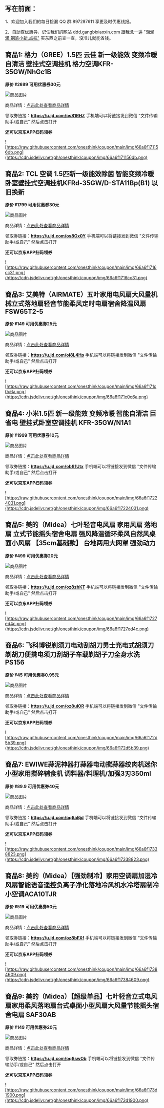 ## 写在前面：

1、欢迎加入我们的每日捡漏 QQ 群:897287611 享更及时优惠线报。

2、自助查优惠券，记住我们的网站 [ddd.gangbixiaoxin.com](https://ddd.gangbixiaoxin.com) 跟我念一遍 ["滴滴滴.钢笔小新.点抗"](https://ddd.gangbixiaoxin.com) 买东西之前查一查，没准儿就能省钱。

## 商品1: 格力（GREE）1.5匹 云佳 新一级能效 变频冷暖 自清洁 壁挂式空调挂机 格力空调KFR-35GW/NhGc1B

**原价 ¥2699 可用优惠券30元**

![商品图片](http://img14.360buyimg.com/n1/jfs/t1/74464/13/27075/102353/669f67e3F025397a2/ffac323933d99912.jpg)

商品详情：[点击此处查看商品详情](https://union-click.jd.com/jdc?e=1003156031&amp;p=JF8BAbAJK1olXwQFVVxVCkseBF8IGloUXQ4AXVlaD0onRzBQRQQlBENHFRxWFlVMWzBeTA9KQl1XSwwDVFVPRjtUBAJQAVsMFgQZBBkRQywBYQV1Jl9wISwjSR5UUWZ2b1tcFGgAVlk5DiJVVAdsGRlsL3ZkIFZKSEdjeh9tbCh2AnJdAjkpUTRTexpvbDlMKQRiJlc_ahJjRxtDYzt3FHZJIixUaC9jY218aVJ1P19EUSgvazlsYAxLbSJhDnFxHQEqCTxKVhZJWDheD2V7I1cCcDJjZhtrGwdjJFBnIwcIX3tiWSwMbSccB2QAEFweYQoVRTd7fCt1UQoyVW5eCUsQCmkPHVIQbTYCVG4fZp2pkriMnYyE0NK5_ojFg5KWsV8JK1sTXgUBVFlbAEIfAWk4G1MSbdGv7IvXuZ6furuWk4ys-tOL6IrDgHsnM2w4G1oUXwYGU19fCHsnA2w4GGtLMwdRUl1UCkgebTJDHAhBFUMFOl5dAEseA2oNHGsXXAcAVm5tOBkRQywBYQV1Jl9wISwjSR5UUWZ2b1tcFGgAVlk5DiJVVAdsGRlsL3ZkIFZtCHs)

领取券链接：**https://u.jd.com/os81RHZ** 手机端可以将链接发到微信 "文件传输助手/或自己" 然后点击打开

**还可以京东APP扫码领券**

![https://raw.githubusercontent.com/onesthink/coupon/main/img/66a6f171156db.png](https://cdn.jsdelivr.net/gh/onesthink/coupon/img/66a6f171156db.png)

## 商品2: TCL 空调 1.5匹新一级能效除菌 智能变频冷暖 卧室壁挂式空调挂机KFRd-35GW/D-STA11Bp(B1) 以旧换新

**原价 ¥1799 可用优惠券30元**

![商品图片](http://img14.360buyimg.com/n1/jfs/t1/82578/23/27578/160808/66a616b0F80461a2d/faecb22e4d0309db.jpg)

商品详情：[点击此处查看商品详情](https://union-click.jd.com/jdc?e=1003156031&amp;p=JF8BAa0JK1olXwQAVF1fCEwWCl8IGloUXQcAUF9aAUMnRzBQRQQlBENHFRxWFlVMWzBeTA9KQl1XSwwDVFVPRjtUBAJQAVsMFgQZBAxrYC54RV5oXQBcCx86CzEXYzEMeSEXP2gAUlw2dDJCZzlYZA1oA14ACSpKSEdjeh9tbCh2GXJdMDspUUtIexpvbTlMDwRhNlc7ahFjRxhDYC13FGZJNCxVey9kUW18Q1JGP18DXT4kYClsYAxLbARpPnFbLwEpfDxKVhZWQSxeIWRiI19ccDJjYRt7UgRiJGZlLT02X3tWA2h9Rj0PAWZEDF4YDRkJBjsIEiRDUQoyVW5eCUsQCmkPHVIQbTYCVG4fZg5FXrmQkIKU79-0z4f8nHsWM28OGFgWXQELVVxfAUInA2cPK4y45dOI5YvVsZ-Ji7ixvI6c4dKc3G5tOEgnA24JGVsRWgcAVG5tCEgnAF9WdVpGVQYAV1tcZhZcBDxfGFJQMwYKVFxaCk0eAl8KGloXXzYyZBkhawpnXWp1G11LAkdlVyRdaBUTYRUKeTUXWwRpKCcIbB1HfDl1RQMXAHIyVG4)

领取券链接：**https://u.jd.com/os8Gx0Y** 手机端可以将链接发到微信 "文件传输助手/或自己" 然后点击打开

**还可以京东APP扫码领券**

![https://raw.githubusercontent.com/onesthink/coupon/main/img/66a6f1716cc31.png](https://cdn.jsdelivr.net/gh/onesthink/coupon/img/66a6f1716cc31.png)

## 商品3: 艾美特（AIRMATE）五叶家用电风扇大风量机械立式落地扇轻音节能柔风定时电扇宿舍降温风扇 FSW65T2-5

**原价 ¥149 可用优惠券25元**

![商品图片](http://img14.360buyimg.com/n1/jfs/t1/201451/38/42398/189560/66a20847Ff8846c82/ee3192ca306d3b41.jpg)

商品详情：[点击此处查看商品详情](https://union-click.jd.com/jdc?e=1003156031&amp;p=JF8BAaAJK1olXwIDU1taDU8VC18BGFMTWgMyEAEFVhQnWipNWhkeQxhZDAELXx9IHDRdBAlLARhaEQoBFxJSXzIGWQFRUXxxABcefB1xAihKHABlIGJVNxcEaTR3RgEKYSZULmdkLQsDQQJtagRgUFkCHQp0PSYNfAJoQxd9fz93B3YAIjxVeClORStoQCN1P09-HykFARhzdx8KbSkcOmRbLFgpYR13eAxrWC1sKVV1DQsefxFgXjpxRQFiL21SNioDQTNudwp8eFtUK29mMykEdxwnfCR9QFIQC1tnIyQ5QC8TSgRDGjpKLQoOZF9tC0oXBGYOHF0cWDYyVF5tSiVMVgEMTl4cDVNRUl5eD04WM244G10WXgUCU1dcD0kVAF8IE1wliqu6gdTs3cOu1_GAzOKyiI--gMDVOHsnAF8IGloXXQIFVVxdOHsXAF8LKwV7XFULUwpaD0J5XiQPSAwQBUZsVFZfCUgWA2YOK1kUXAQAZG5tcjhDSix8TT0UGkQFDy4gbBx0SjZpZDtQMwR4KR8uaS1uVjFBUiF8Nm5JVm5dOA)

领取券链接：**https://u.jd.com/oi8L4Hp** 手机端可以将链接发到微信 "文件传输助手/或自己" 然后点击打开

**还可以京东APP扫码领券**

![https://raw.githubusercontent.com/onesthink/coupon/main/img/66a6f171c0c6a.png](https://cdn.jsdelivr.net/gh/onesthink/coupon/img/66a6f171c0c6a.png)

## 商品4: 小米1.5匹 新一级能效 变频冷暖  智能自清洁 巨省电 壁挂式卧室空调挂机 KFR-35GW/N1A1

**原价 ¥1999 可用优惠券10元**

![商品图片](http://img14.360buyimg.com/n1/jfs/t1/231661/19/19740/99762/66a36161F52dd25d7/242abb6095bb1df1.jpg)

商品详情：[点击此处查看商品详情](https://union-click.jd.com/jdc?e=1003156031&amp;p=JF8BAbEJK1olXwIDU1tUDU0WAF8IGloUXw4DUV1ZDEknRzBQRQQlBENHFRxWFlVMWzBeTA9KQl1XSwwDVFVPRjtUBAJQAVsMFgQZBAxrYC54RV5oXQBcCx8EXBluYzF_Eyt0A2gAUlw2dDJCZzlYZA1oO29mIypKSEdjeh9tbCh-AnJrND0pazhSexpseTlMOQR2Nlc-ahF3RwxtYwt3FHJJIwZVeC9kAm1_Q1NlP1x-USo0VTtsYAxLbAR1Dn9xPx8qfDxKVhZJRTx3PmdrDS4WcDJjYRtreBxhAlBgIwcUX3seVRgBfQISBGVfAA4qCjRTBjgNej5TUQoyVW5eCUsQCmkPHVIQbTYCVG4fZp-WvbmImY290dCn0EKKs-_ApuA4GmsVWwUBV15aAUoeCmgBK1sdWjbV-eaIgvrCi9bchdPC5KHX3eKJlsMnM18LK1sUXAQCUFlcCksnM28LK1glA2gDB1hfCRhDVwFVUFxGCgFbUjBdAEkXAm4PH1MlXwcDVlxtOHtQfwxJawUQIAYECgEcUR9Feg9WbFNlPFhsVlhfYzduVgteSyRDIGBrMCkpOEsn)

领取券链接：**https://u.jd.com/ob81Utx** 手机端可以将链接发到微信 "文件传输助手/或自己" 然后点击打开

**还可以京东APP扫码领券**

![https://raw.githubusercontent.com/onesthink/coupon/main/img/66a6f17224031.png](https://cdn.jsdelivr.net/gh/onesthink/coupon/img/66a6f17224031.png)

## 商品5: 美的（Midea）七叶轻音电风扇 家用风扇 落地扇 立式节能摇头宿舍电扇 强风降温循环柔风自然风桌面小风扇 【35cm基础款】 台地两用大网罩 强劲动力

**原价 ¥499 可用优惠券20元**

![商品图片](http://img14.360buyimg.com/n1/jfs/t1/64245/31/27223/248635/66a35fffF3667a8d9/822bc1b6d968adb8.png)

商品详情：[点击此处查看商品详情](https://union-click.jd.com/jdc?e=1003156031&amp;p=JF8BAdQJK1olXwIDUldeCEIRBV8IGloSVQ4GU19UAU8SC19MRANLAjZbERscSkAJHTRQRA1CCVkdDwtCWhVLHTdNTwcKBENeCVAfUg8baDpzYzMXAVFXMQMJd0ttdm0PST1eGn1AOlwidEtCSh1yGCIQHlh0BykqclxXDxtxaz5hBE9dIyc1bTJkAyx_cgFNOWViEikFUhh1Aj1ObBBlO2FbPBc-QEp-YSZoWyxNB2ZgHT4bfElOdBt7UgxhJG5nIz0-TD9-UQxzfCcTOE5hIjkCViNFZRNubwIUVHFwLycqCThUYzBscjhMNlliLTkrcS9nChthezhhXGVdICchbz9lYDN_cglwKV91CipfXhMndQQPfRxIGgJnEiBfCTVyZTlseA1rGwoOZF9tC0oXBGYOHF0cWDYyVF5tSSUXAG4BGVgUWzYDZF5bC0gUA2gBG1gXVA4yVFZaOJy6u7qCqo6d5NKc3Inkr56ev7uWk2slbQUyVF9cCksTBG4KG2slXQUyV24DZkpEC28LGgkTM1tJUw0KAE0TbW8AG1kRXwYLU25fCUoVAV84KzBAJn5qVgIKXS5KVxAIYS4XWlRkHxkmSiUVfBMIThJnJwV7UR0DfhhgdBU4G2s)

领取券链接：**https://u.jd.com/oz8zhKT** 手机端可以将链接发到微信 "文件传输助手/或自己" 然后点击打开

**还可以京东APP扫码领券**

![https://raw.githubusercontent.com/onesthink/coupon/main/img/66a6f1727ed4c.png](https://cdn.jsdelivr.net/gh/onesthink/coupon/img/66a6f1727ed4c.png)

## 商品6: 飞科博锐剃须刀电动刮胡刀男士充电式胡须刀剃胡刀便携电须刀刮胡子车载剃胡子刀全身水洗PS156

**原价 ¥45 可用优惠券0.95元**

![商品图片](http://img14.360buyimg.com/n1/jfs/t1/239516/34/2088/112202/65df1017F4e076bbd/aa266d706675ffa5.jpg)

商品详情：[点击此处查看商品详情](https://union-click.jd.com/jdc?e=1003156031&amp;p=JF8BAagJK1olXwQBVV5cAUofBF8IGloUWw8FVF9ZDEsnRzBQRQQlBENHFRxWFlVMWzBeTA9KQl1XSwwDVFVPRjtUBAJQAVsMFgQZBC1vVTJuQR5BKn1pPwMiXB0RBxVOTlt-HmgAJDwFcCNqCjtUQgRGBVpyHAZKSEdjeh9tbChuAXEAIDspazhQexpsfDlPLQRiJlc6ahJ_Rw9TYzx3FGZJIjxUWC9kUW1oQ1JwP19-XT4FdCJsYAxLbSJPP39hIx4qbDxKVhZJWDhdWWViVFcecDJjZhtrUgdhX35gIz06X3tuZjFYHQ5oG2N0ECcBUStRQjlvbzxTUQoyVW5eCUsQCmkPHVIQbTYCVG4LZksWAm4KHFwSXgUyVW5dDkgUAG8PElsQXA4GZF5VD3vArtfdkerA1b_WytaKsezCitPchdMlbTYBZF5cCUkXB2gJGVslbQYBZF1tViUWUGgNS1pFXGhfH1kOXxtOCgEIE1kVWQMAVV9tCkoWAW04K2tzJVBfMgQYXDxsaARVZA9DWwJ4EgtdYwh5AR9qQyN9IA9WCAcCWxNLcydQK1sl)

领取券链接：**https://u.jd.com/oz8uIOR** 手机端可以将链接发到微信 "文件传输助手/或自己" 然后点击打开

**还可以京东APP扫码领券**

![https://raw.githubusercontent.com/onesthink/coupon/main/img/66a6f172d5b39.png](https://cdn.jsdelivr.net/gh/onesthink/coupon/img/66a6f172d5b39.png)

## 商品7: EWIWE蒜泥神器打蒜器电动搅蒜器绞肉机迷你小型家用搅碎辅食机 调料器/料理机/加强3刃350ml

**原价 ¥89.9 可用优惠券40元**

![商品图片](http://img14.360buyimg.com/n1/jfs/t1/196661/2/44762/133346/663cc690F6480f696/a70e862e9fb600c1.jpg)

商品详情：[点击此处查看商品详情](https://union-click.jd.com/jdc?e=1003156031&amp;p=JF8BAd4JK1olXwIDXV9UCkMfBl8IGlsUVQYAUFZcDEseB19MRANLAjZbERscSkAJHTRQRA1CCVkdDwtCWhVLHTdNTwcKBENeCVAfUg8bAm8BZyxCPGIAXDsOdCBiCjVNTxpxG30FOlw5cBIXYwR0QRpMLwRAXB0mX1xXDxtxazliLk9FIAE5WDxkcCh-cj9NOWJ-Ej0_Uht1AhtObwBmK2FYNBc9QEpxYSZ0Wyx3AHVgHV8baDJBYxtReAxhJG5nIy0UTDwVdwxzfCcTOE5hIjkCViNFZRNYbwJAAXJaMy0-UjxIYxZScixcXBIBIygvfC90WQxNbFlMLXF2KFk-cRZneg1rXC98NWR2HTUefEl_ZBRoD1lgSQR3ZFoJEhhTdjx7eAZRPg8EKlcjbR9EUzkEF2sUbQUDVFlUDkwRCmo4K1sVbUdsVF1bCEoQBWY4GmsVWwUBV15aAUsTBm0BK1sdWjbV-eaIgvrCi9bchdPC5KHX3eKJlsMnM18LK1sUXAQCUFlcCksnM28LK1glA2gDB1heCE8QVAFVUFxGClVZDTBdAEsSBG0IG14lXwcDVlxtOHsWA2Z0bAx0OQQKMQ0hYz4eWSpcWj9TJgFsVjolUUt3aBNSWgJnX0QKFyUKOEsn)

领取券链接：**https://u.jd.com/oq8aBjd** 手机端可以将链接发到微信 "文件传输助手/或自己" 然后点击打开

**还可以京东APP扫码领券**

![https://raw.githubusercontent.com/onesthink/coupon/main/img/66a6f17338823.png](https://cdn.jsdelivr.net/gh/onesthink/coupon/img/66a6f17338823.png)

## 商品8: 美的（Midea）【强劲制冷】家用空调扇加湿冷风扇智能语音遥控负离子净化落地冷风机水冷塔扇制冷小空调ACA10TJR

**原价 ¥519 可用优惠券50元**

![商品图片](http://img14.360buyimg.com/n1/jfs/t1/41595/12/22143/116947/66a63422Ff9c7097d/7a4e6d3505e9c8c8.jpg)

商品详情：[点击此处查看商品详情](https://union-click.jd.com/jdc?e=1003156031&amp;p=JF8BAa0JK1olXwIDU1lcDEwRAV8IGloUVQAEVFleC0onRzBQRQQlBENHFRxWFlVMWzBeTA9KQl1XSwwDVFVPRjtUBAJQAVsMFgQZBBkRQywBYQV1Jl9wIQY0DxtHUWZ2Y19FHGgAVlk5DiJVVAdsGRlsNUN4A1ZKSEdjeh9tbChcHHFdIDkqUR5TexpvYjlMLQR2HFYtahFjRxhDYzJ3XHJJIwZVei9kd21-aVNjP19XCCk_bClsYAxLbTJ1PXFLVB4pfDxKVhZWQSxnOWB2VDodcDJjZhtrYB5hX2JrIAciX3t1ABN4QFJJNWN7BCUqSipXRClXWl11UQoyVW5eCUsQCmkPHVIQbTYCVG4PZp6elruUiQlUH9G58In4h3sWM28OGFgWXQEEU19aAUMnA2cPK4y45dOI5YvVsZ-Ji7ixvI6c4dKc3G5tOEgnA24JGVsRWgcAVG5tCEgnAF9WdVpGWgMLVF9YZhZcBDxcHwtcMwYKVl5bDkwQA18KGloXXzYyZAxbSAgeeTFoYAJnKF5rUw4NWkJpe2tYWjUXXwFmUjcfXyNzAS1xcx5vCg4yVG4)

领取券链接：**https://u.jd.com/oz8bFXf** 手机端可以将链接发到微信 "文件传输助手/或自己" 然后点击打开

**还可以京东APP扫码领券**

![https://raw.githubusercontent.com/onesthink/coupon/main/img/66a6f17384609.png](https://cdn.jsdelivr.net/gh/onesthink/coupon/img/66a6f17384609.png)

## 商品9: 美的（Midea）【超级单品】七叶轻音立式电风扇家用柔风落地扇台式桌面小型风扇大风量节能摇头宿舍电扇 SAF30AB

**原价 ¥149 可用优惠券20元**

![商品图片](http://img14.360buyimg.com/n1/jfs/t1/71717/19/25387/210042/66a6307fF1a28f6ff/5b119bcc5168da47.jpg)

商品详情：[点击此处查看商品详情](https://union-click.jd.com/jdc?e=1003156031&amp;p=JF8BAawJK1olXwIDUlxaDkoXAl8IGloUXQ8KU1hbD08nRzBQRQQlBENHFRxWFlVMWzBeTA9KQl1XSwwDVFVPRjtUBAJQAVsMFgQZBCBCeBdgGQdCCGNfAAwEdyhRBD1ucDkXGGgAKyJdXQJleWxxHTBBAA5REyRKSEdjeh9tbCh2AXB7PDopQTRUexpsfTlMJQRhNlYuahJnRxltYCJ3FHpJIAZUaC9jf21_aVJxP1x2QF0qfyJ_ZRRreBhjJFRrIxddTzxzdDJdYhpWPl5HPyopaAxvehttbwJyHXFrNDgpa0tAMyZIWhJzXVVyMSMVc0gTWgdgaCVdPFAOWG5cOEgWA2gBHVwTVAMyZF5dOBh5WCpTUB4Ji7mcgvvZOEonA2kLGFgVWg8CUl9cC3sXC2g4zPatiIyzgdbk3NWf1NavztKpiZiKZG5tC3sXAm4KG18SXAQCZG5dC3sUMzFmGggSWA8CV10zVQAQUDhaWF17XQ4AV19fDUsRM20JGlkXbTYyPwsmcCMVXzhdfgZBD199NxhaWi18YW1NdVlqIQZXHSwnCzIRaDtVEwhSJzYCZA)

领取券链接：**https://u.jd.com/oq8swOb** 手机端可以将链接发到微信 "文件传输助手/或自己" 然后点击打开

**还可以京东APP扫码领券**

![https://raw.githubusercontent.com/onesthink/coupon/main/img/66a6f173d1900.png](https://cdn.jsdelivr.net/gh/onesthink/coupon/img/66a6f173d1900.png)

